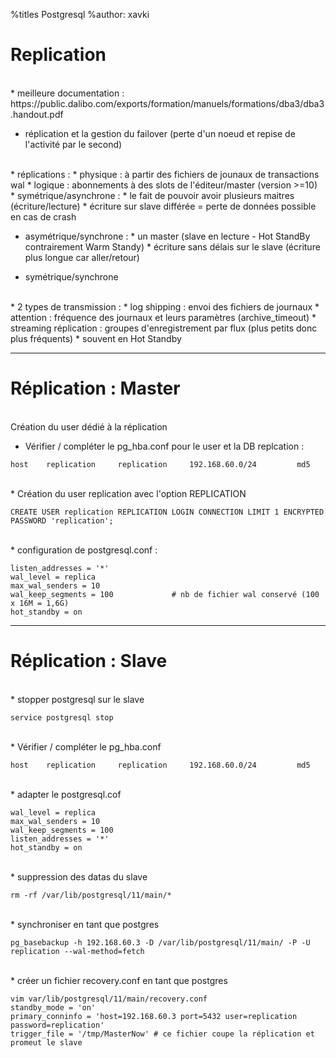 %titles Postgresql
%author: xavki


# Replication


<br>
* meilleure documentation : 
https://public.dalibo.com/exports/formation/manuels/formations/dba3/dba3.handout.pdf

* réplication et la gestion du failover (perte d'un noeud et repise de l'activité par le second)

<br>
* réplications :
		* physique : à partir des fichiers de jounaux de transactions wal
		* logique : abonnements à des slots de l'éditeur/master (version >=10) 

<br>
* symétrique/asynchrone : 
					* le fait de pouvoir avoir plusieurs maitres (écriture/lecture)
					* écriture sur slave différée = perte de données possible en cas de crash

* asymétrique/synchrone :
					* un master (slave en lecture - Hot StandBy contrairement Warm Standy)
					* écriture sans délais sur le slave (écriture plus longue car aller/retour)

* symétrique/synchrone

<br>
* 2 types de transmission :
		* log shipping : envoi des fichiers de journaux 
			* attention : fréquence des journaux et leurs paramètres (archive_timeout)
		* streaming réplication : groupes d'enregistrement par flux (plus petits donc plus fréquents)
			* souvent en Hot Standby

------------------------------------------------------------------------------------------------------


# Réplication : Master


<br>
Création du user dédié à la réplication 

* Vérifier / compléter le pg_hba.conf pour le user et la DB replcation :

```
host    replication     replication     192.168.60.0/24         md5
```

<br>
* Création du user replication avec l'option REPLICATION

```
CREATE USER replication REPLICATION LOGIN CONNECTION LIMIT 1 ENCRYPTED PASSWORD 'replication';
```

<br>
* configuration de postgresql.conf :

```
listen_addresses = '*'
wal_level = replica
max_wal_senders = 10
wal_keep_segments = 100 			# nb de fichier wal conservé (100 x 16M = 1,6G)
hot_standby = on
```

------------------------------------------------------------------------------------------------------

# Réplication : Slave


<br>
* stopper postgresql sur le slave

```
service postgresql stop
```

<br>
* Vérifier / compléter le pg_hba.conf

```
host    replication     replication     192.168.60.0/24         md5
```

<br>
* adapter le postgresql.cof

```
wal_level = replica
max_wal_senders = 10
wal_keep_segments = 100
listen_addresses = '*'
hot_standby = on
```

<br>
* suppression des datas du slave

```
rm -rf /var/lib/postgresql/11/main/*
```

<br>
* synchroniser en tant que postgres

```
pg_basebackup -h 192.168.60.3 -D /var/lib/postgresql/11/main/ -P -U replication --wal-method=fetch
```

<br>
* créer un fichier recovery.conf en tant que postgres

```
vim var/lib/postgresql/11/main/recovery.conf 
standby_mode = 'on'
primary_conninfo = 'host=192.168.60.3 port=5432 user=replication password=replication'
trigger_file = '/tmp/MasterNow' # ce fichier coupe la réplication et promeut le slave
```

